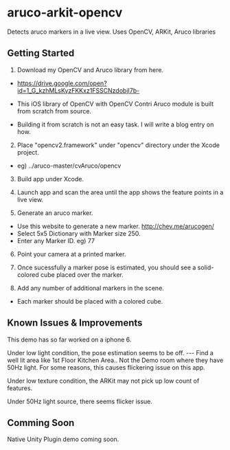 # aruco-arkit-opencv
Detects aruco markers in a live view.  Uses OpenCV, ARKit, Aruco libraries


## Getting Started

1. Download my OpenCV and Aruco library from here.
- https://drive.google.com/open?id=1_G_kzhMLsKyzFKKxz1FSSCNzdobjI7b-

- This iOS library of OpenCV with OpenCV Contri Aruco module is built from scratch from source.
- Building it from scratch is not an easy task.  I will write a blog entry on how.

2. Place "opencv2.framework" under "opencv" directory under the Xcode project.
- eg) ../aruco-master/cvAruco/opencv

3. Build app under Xcode.

4. Launch app and scan the area until the app shows the feature points in a live view.

5. Generate an aruco marker.
- Use this website to generate a new marker.  http://chev.me/arucogen/
- Select 5x5 Dictionary with Marker size 250.
- Enter any Marker ID.  eg) 77

6. Point your camera at a printed marker.

7. Once sucessfully a marker pose is estimated, you should see a solid-colored cube placed over the marker. 

8. Add any number of additional markers in the scene.  
- Each marker should be placed with a colored cube.


## Known Issues & Improvements

This demo has so far worked on a iphone 6.  

Under low light condition, the pose estimation seems to be off. 
--- Find a well lit area like 1st Floor Kitchen Area.. Not the Demo room where they have 50Hz light.  For some reasons, this causes flickering issue on this app.

Under low texture condition, the ARKit may not pick up low count of features.

Under 50Hz light source, there seems flicker issue.


## Comming Soon

Native Unity Plugin demo coming soon.


